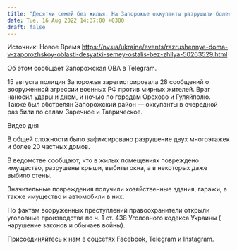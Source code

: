 ```yaml
---
title: "Десятки семей без жилья. На Запорожье оккупанты разрушили более 20 частных домов и многоэтажек"
date: Tue, 16 Aug 2022 14:37:00 +0300
draft: false
---
```

Источник: Новое Время https://nv.ua/ukraine/events/razrushennye-doma-v-zaporozhskoy-oblasti-desyatki-semey-ostalis-bez-zhilya-50263529.html


Об этом сообщает Запорожская ОВА в Telegram.

15 августа полиция Запорожья зарегистрировала 28 сообщений о вооруженной агрессии военных РФ против мирных жителей. Враг наносил удары и днем, и ночью по городам Орехово и Гуляйполю. Также был обстрелян Запорожский район — оккупанты в очередной раз били по селам Заречное и Таврическое.

 Видео дня   

В общей сложности было зафиксировано разрушение двух многоэтажек и более 20 частных домов.

В ведомстве сообщают, что в жилых помещениях повреждено имущество, разрушены крыши, выбиты окна, а в некоторых даже выбило стены.

Значительные повреждения получили хозяйственные здания, гаражи, а также имущество и автомобили в них.

По фактам вооруженных преступлений правоохранители открыли уголовные производства по ч. 1 ст. 438 Уголовного кодекса Украины ( нарушение законов и обычаев войны).

Присоединяйтесь к нам в соцсетях Facebook, Telegram и Instagram.
